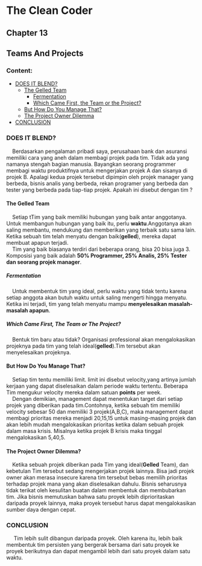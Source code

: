 # The Clean Coder
## Chapter 13
## Teams And Projects
### Content:
* [DOES IT BLEND?](#does-it-blend)
	* [The Gelled Team](#the-gelled-team)
		* [Fermentation](#fermentation)
		* [Which Came First, the Team or the Project?](#which-came-first-,the-team-or-the-project?)
	* [But How Do You Manage That?](#but-how-do-you-manage-that?)
	* [The Project Owner Dilemma](#the-project-owner-dilemma)
* [CONCLUSION](#conclusion)

### DOES IT BLEND?
&nbsp;&nbsp;&nbsp;&nbsp;Berdasarkan pengalaman pribadi saya, perusahaan bank dan asuransi memiliki cara yang aneh dalam membagi projek pada tim. Tidak ada yang namanya stengah bagian manusia. Bayangkan seorang programmer membagi waktu produktifnya untuk mengerjakan projek A dan sisanya di projek B. Apalagi kedua projek tersebut dipimpin oleh projek manager yang berbeda, bisnis analis yang berbeda, rekan programer yang berbeda dan tester yang berbeda pada tiap-tiap projek. Apakah ini disebut dengan tim ?
</br>
#### The Gelled Team
&nbsp;&nbsp;&nbsp;&nbsp;Setiap tTim yang baik memiliki hubungan yang baik antar anggotanya. Untuk membangun hubungan yang baik itu, perlu **waktu**.Anggotanya akan saling membantu, mendukung dan memberikan yang terbaik satu sama lain. Ketika sebuah tim telah menyatu dengan baik(**gelled**), mereka dapat membuat apapun terjadi.
</br>
&nbsp;&nbsp;&nbsp;&nbsp;Tim yang baik biasanya terdiri dari beberapa orang, bisa 20 bisa juga 3. Komposisi yang baik adalah  **50% Programmer, 25% Analis, 25% Tester dan seorang projek manager**.
</br>
##### Fermentation
&nbsp;&nbsp;&nbsp;&nbsp;Untuk membentuk tim yang ideal, perlu waktu yang tidak tentu karena setiap anggota akan butuh waktu untuk saling mengerti hingga menyatu. Ketika ini terjadi, tim yang telah menyatu mampu **menyelesaikan masalah-masalah apapun**.
</br>
##### Which Came First, The Team or The Project?
&nbsp;&nbsp;&nbsp;&nbsp;Bentuk tim baru atau tidak? Organisasi professional akan mengalokasikan projeknya pada tim yang telah ideal(**gelled**).Tim tersebut akan menyelesaikan projeknya.
</br>
#### But How Do You Manage That?
&nbsp;&nbsp;&nbsp;&nbsp;Setiap tim tentu memiliki limit. limit ini disebut velocity,yang artinya jumlah kerjaan yang dapat diselesaikan dalam periode waktu tertentu. Beberapa Tim mengukur velocity mereka dalam satuan **points** per week.</br>
&nbsp;&nbsp;&nbsp;&nbsp;Dengan demikian, management dapat menentukan target dari setiap projek yang diberikan pada tim.Contohnya, ketika sebuah tim memiliki velocity sebesar 50 dan memiliki 3 projek(A,B,C), maka management dapat membagi prioritas mereka menjadi 20,15,15 untuk masing-masing projek dan akan lebih mudah mengalokasikan prioritas ketika dalam sebuah projek dalam masa krisis. Misalnya ketika projek B krisis maka tinggal mengalokasikan 5,40,5.
</br>
#### The Project Owner Dilemma?
&nbsp;&nbsp;&nbsp;&nbsp;Ketika sebuah projek diberikan pada Tim yang ideal(**Gelled** Team), dan kebetulan Tim tersebut sedang mengerjakan projek lainnya. Bisa jadi projek owner akan merasa insecure karena tim tersebut bebas memilih prioritas terhadap projek mana yang akan diselesaikan dahulu. Bisnis seharusnya tidak terikat oleh kesulitan buatan dalam
membentuk dan membubarkan tim. Jika bisnis memutuskan
bahwa satu proyek lebih diprioritaskan daripada proyek
lainnya, maka proyek tersebut harus dapat mengalokasikan
sumber daya dengan cepat.
</br>
### CONCLUSION
&nbsp;&nbsp;&nbsp;&nbsp;
Tim lebih sulit dibangun daripada proyek. Oleh karena itu, lebih baik membentuk tim persisten yang bergerak bersama dari satu proyek ke proyek berikutnya dan dapat mengambil lebih dari satu proyek dalam satu waktu.